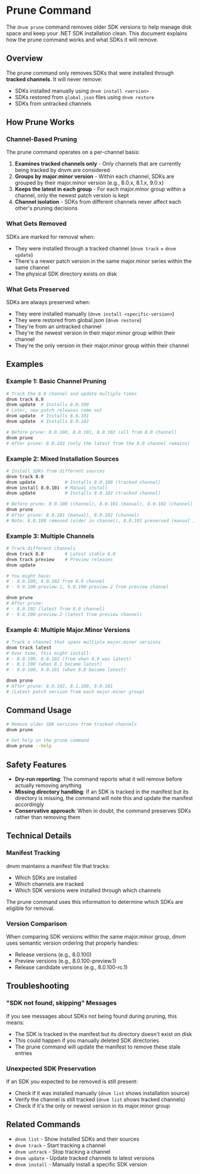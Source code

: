 # Prune Command

The `dnvm prune` command removes older SDK versions to help manage disk space and keep your .NET SDK installation clean. This document explains how the prune command works and what SDKs it will remove.

## Overview

The prune command only removes SDKs that were installed through **tracked channels**. It will never remove:
- SDKs installed manually using `dnvm install <version>`
- SDKs restored from `global.json` files using `dnvm restore`
- SDKs from untracked channels

## How Prune Works

### Channel-Based Pruning

The prune command operates on a per-channel basis:

1. **Examines tracked channels only** - Only channels that are currently being tracked by dnvm are considered
2. **Groups by major.minor version** - Within each channel, SDKs are grouped by their major.minor version (e.g., 8.0.x, 8.1.x, 9.0.x)
3. **Keeps the latest in each group** - For each major.minor group within a channel, only the newest patch version is kept
4. **Channel isolation** - SDKs from different channels never affect each other's pruning decisions

### What Gets Removed

SDKs are marked for removal when:
- They were installed through a tracked channel (`dnvm track` + `dnvm update`)
- There's a newer patch version in the same major.minor series within the same channel
- The physical SDK directory exists on disk

### What Gets Preserved

SDKs are always preserved when:
- They were installed manually (`dnvm install <specific-version>`)
- They were restored from global.json (`dnvm restore`)
- They're from an untracked channel
- They're the newest version in their major.minor group within their channel
- They're the only version in their major.minor group within their channel

## Examples

### Example 1: Basic Channel Pruning

```bash
# Track the 8.0 channel and update multiple times
dnvm track 8.0
dnvm update  # Installs 8.0.100
# Later, new patch releases come out
dnvm update  # Installs 8.0.101
dnvm update  # Installs 8.0.102

# Before prune: 8.0.100, 8.0.101, 8.0.102 (all from 8.0 channel)
dnvm prune
# After prune: 8.0.102 (only the latest from the 8.0 channel remains)
```

### Example 2: Mixed Installation Sources

```bash
# Install SDKs from different sources
dnvm track 8.0
dnvm update           # Installs 8.0.100 (tracked channel)
dnvm install 8.0.101  # Manual install
dnvm update           # Installs 8.0.102 (tracked channel)

# Before prune: 8.0.100 (channel), 8.0.101 (manual), 8.0.102 (channel)
dnvm prune
# After prune: 8.0.101 (manual), 8.0.102 (channel)
# Note: 8.0.100 removed (older in channel), 8.0.101 preserved (manual install)
```

### Example 3: Multiple Channels

```bash
# Track different channels
dnvm track 8.0        # Latest stable 8.0
dnvm track preview    # Preview releases
dnvm update

# You might have:
# - 8.0.100, 8.0.102 from 8.0 channel
# - 9.0.100-preview.1, 9.0.100-preview.2 from preview channel

dnvm prune
# After prune:
# - 8.0.102 (latest from 8.0 channel)
# - 9.0.100-preview.2 (latest from preview channel)
```

### Example 4: Multiple Major.Minor Versions

```bash
# Track a channel that spans multiple major.minor versions
dnvm track latest
# Over time, this might install:
# - 8.0.100, 8.0.102 (from when 8.0 was latest)
# - 8.1.100 (when 8.1 became latest)
# - 9.0.100, 9.0.101 (when 9.0 became latest)

dnvm prune
# After prune: 8.0.102, 8.1.100, 9.0.101
# (Latest patch version from each major.minor group)
```

## Command Usage

```bash
# Remove older SDK versions from tracked channels
dnvm prune

# Get help on the prune command
dnvm prune --help
```

## Safety Features

- **Dry-run reporting**: The command reports what it will remove before actually removing anything
- **Missing directory handling**: If an SDK is tracked in the manifest but its directory is missing, the command will note this and update the manifest accordingly
- **Conservative approach**: When in doubt, the command preserves SDKs rather than removing them

## Technical Details

### Manifest Tracking

dnvm maintains a manifest file that tracks:
- Which SDKs are installed
- Which channels are tracked
- Which SDK versions were installed through which channels

The prune command uses this information to determine which SDKs are eligible for removal.

### Version Comparison

When comparing SDK versions within the same major.minor group, dnvm uses semantic version ordering that properly handles:
- Release versions (e.g., 8.0.100)
- Preview versions (e.g., 8.0.100-preview.1)
- Release candidate versions (e.g., 8.0.100-rc.1)

## Troubleshooting

### "SDK not found, skipping" Messages

If you see messages about SDKs not being found during pruning, this means:
- The SDK is tracked in the manifest but its directory doesn't exist on disk
- This could happen if you manually deleted SDK directories
- The prune command will update the manifest to remove these stale entries

### Unexpected SDK Preservation

If an SDK you expected to be removed is still present:
- Check if it was installed manually (`dnvm list` shows installation source)
- Verify the channel is still tracked (`dnvm list` shows tracked channels)
- Check if it's the only or newest version in its major.minor group

## Related Commands

- `dnvm list` - Show installed SDKs and their sources
- `dnvm track` - Start tracking a channel
- `dnvm untrack` - Stop tracking a channel
- `dnvm update` - Update tracked channels to latest versions
- `dnvm install` - Manually install a specific SDK version

